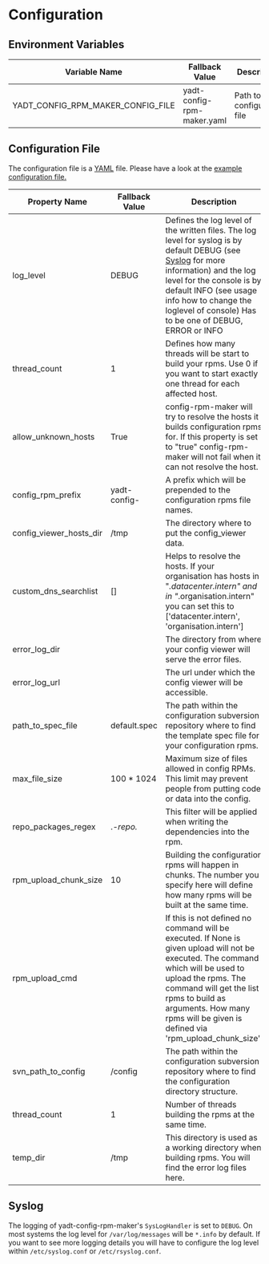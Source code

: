 # Configuration

## Environment Variables

| Variable Name                     | Fallback Value             | Description                             |
|-----------------------------------|----------------------------|-----------------------------------------|
| YADT_CONFIG_RPM_MAKER_CONFIG_FILE | yadt-config-rpm-maker.yaml | Path to configuration file

## Configuration File

The configuration file is a [YAML](http://yaml.org/) file.
Please have a look at the [example configuration file.](https://github.com/yadt/yadt-config-rpm-maker/blob/master/yadt-config-rpm-maker.yaml)

| Property Name           | Fallback Value   | Description                             |
|-----------------------  |------------------|-----------------------------------------|
| log_level               | DEBUG            | Defines the log level of the written files. The log level for syslog is by default DEBUG (see [Syslog](#Syslog) for more information) and the log level for the console is by default INFO (see usage info how to change the loglevel of console) Has to be one of DEBUG, ERROR or INFO
| thread_count            | 1                | Defines how many threads will be start to build your rpms. Use 0 if you want to start exactly one thread for each affected host.
| allow_unknown_hosts     | True             | config-rpm-maker will try to resolve the hosts it builds configuration rpms for. If this property is set to "true" config-rpm-maker will not fail when it can not resolve the host.
| config_rpm_prefix       | yadt-config-     | A prefix which will be prepended to the configuration rpms file names.
| config_viewer_hosts_dir | /tmp             | The directory where to put the config_viewer data.
| custom_dns_searchlist   | []               | Helps to resolve the hosts. If your organisation has hosts in "*.datacenter.intern" and in "*.organisation.intern" you can set this to ['datacenter.intern', 'organisation.intern']
| error_log_dir           |                  | The directory from where your config viewer will serve the error files.
| error_log_url           |                  | The url under which the config viewer will be accessible.
| path_to_spec_file       | default.spec     | The path within the configuration subversion repository where to find the template spec file for your configuration rpms.
| max_file_size           | 100 * 1024       | Maximum size of files allowed in config RPMs. This limit may prevent people from putting code or data into the config.
| repo_packages_regex     | .*-repo.*        | This filter will be applied when writing the dependencies into the rpm.
| rpm_upload_chunk_size   | 10               | Building the configuration rpms will happen in chunks. The number you specify here will define how many rpms will be built at the same time.
| rpm_upload_cmd          |                  | If this is not defined no command will be executed. If None is given upload will not be executed. The command which will be used to upload the rpms. The command will get the list rpms to build as arguments. How many rpms will be given is defined via 'rpm_upload_chunk_size'.
| svn_path_to_config      | /config          | The path within the configuration subversion repository where to find the configuration directory structure.
| thread_count            | 1                | Number of threads building the rpms at the same time.
| temp_dir                | /tmp             | This directory is used as a working directory when building rpms. You will find the error log files here.

## Syslog

The logging of yadt-config-rpm-maker's `SysLogHandler` is set to `DEBUG`.
On most systems the log level for `/var/log/messages` will be `*.info` by default.
If you want to see more logging details you will have to configure the log level within
`/etc/syslog.conf` or `/etc/rsyslog.conf`.
